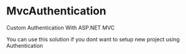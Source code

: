# MvcAuthentication
Custom Authentication With ASP.NET MVC

You can use this solution if you dont want to setup new project using Authentication
